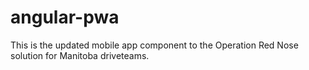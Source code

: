 # angular-pwa

This is the updated mobile app component to the Operation Red Nose solution for Manitoba driveteams. 